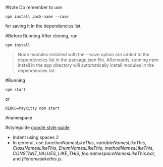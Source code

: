 
#Note
Do remember to use 
```
npm install pack-name --save
```
for saving it in the dependencies list.

#Before Running
After cloning, run
```
npm install
```

>Node modules installed with the --save option are added to the dependencies list in the package.json file. Afterwards, running npm install in the app directory will automatically install modules in the dependencies list.

#Running
```
npm start
```
or
```
DEBUG=PayKitty npm start
```

#namespace

#styleguide
[google style guide](https://google.github.io/styleguide/javascriptguide.xml)
* Indent using spaces 2
* In general, use *functionNamesLikeThis*, *variableNamesLikeThis*, *ClassNamesLikeThis*, *EnumNamesLikeThis*, *methodNamesLikeThis*, *CONSTANT_VALUES_LIKE_THIS*, *foo.namespaceNamesLikeThis.bar*, and *filenameslikethis.js*.